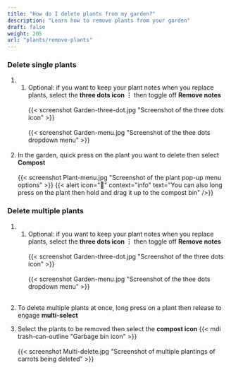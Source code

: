 ```yaml
---
title: "How do I delete plants from my garden?"
description: "Learn how to remove plants from your garden"
draft: false
weight: 205
url: "plants/remove-plants"
---
```


### Delete single plants

1. 1. Optional: if you want to keep your plant notes when you replace plants, select the **three dots icon ⋮** then toggle off **Remove notes**<br /><br />
{{< screenshot Garden-three-dot.jpg "Screenshot of the three dots icon" >}}<br /><br />
{{< screenshot Garden-menu.jpg "Screenshot of the thee dots dropdown menu" >}}<br /><br />
2. In the garden, quick press on the plant you want to delete then select **Compost**<br /><br />
{{< screenshot Plant-menu.jpg "Screenshot of the plant pop-up menu options" >}}
{{< alert icon="🥬" context="info" text="You can also long press on the plant then hold and drag it up to the compost bin" />}}

### Delete multiple plants

1. 1. Optional: if you want to keep your plant notes when you replace plants, select the **three dots icon ⋮** then toggle off **Remove notes**<br /><br />
{{< screenshot Garden-three-dot.jpg "Screenshot of the three dots icon" >}}<br /><br />
{{< screenshot Garden-menu.jpg "Screenshot of the thee dots dropdown menu" >}}<br /><br />

2. To delete multiple plants at once, long press on a plant then release to engage **multi-select**

3. Select the plants to be removed then select the **compost icon** {{< mdi trash-can-outline "Garbage bin icon" >}}<br /><br />
{{< screenshot Multi-delete.jpg "Screenshot of multiple plantings of carrots being deleted" >}}
